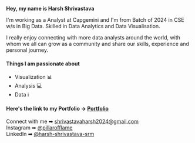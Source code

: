 **Hey, my name is Harsh Shrivastava** <br>

I'm working as a Analyst at Capgemini and I'm from Batch of 2024 in CSE w/s in Big Data. Skilled in Data Analytics and Data Visualisation. <BR>

I really enjoy connecting with more data analysts around the world, with whom we all can grow as a community and share our skills, experience and personal journey.

#### Things I am passionate about
- Visualization 📊
- Analysis :computer:
- Data ℹ️

#### Here's the link to my Portfolio -> [Portfolio](https://harshshrivastava.netlify.app/)

Connect with me ➡︎ shrivastavaharsh2024@gmail.com <br>
Instagram ➡︎ [@pillarofflame](https://www.instagram.com/pillarofflame) <br>
LinkedIn ➡︎ [@harsh-shrivastava-srm](https://www.linkedin.com/in/harsh-shrivastava-srm/) <br>
